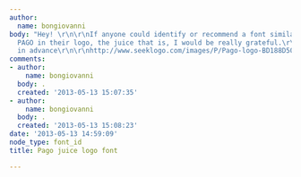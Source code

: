 ```yaml
---
author:
  name: bongiovanni
body: "Hey! \r\n\r\nIf anyone could identify or recommend a font similar to the letters
  PAGO in their logo, the juice that is, I would be really grateful.\r\n\r\nThanks
  in advance\r\n\r\nhttp://www.seeklogo.com/images/P/Pago-logo-BD188D505D-seeklogo.com.gif"
comments:
- author:
    name: bongiovanni
  body: .
  created: '2013-05-13 15:07:35'
- author:
    name: bongiovanni
  body: .
  created: '2013-05-13 15:08:23'
date: '2013-05-13 14:59:09'
node_type: font_id
title: Pago juice logo font

---
```

